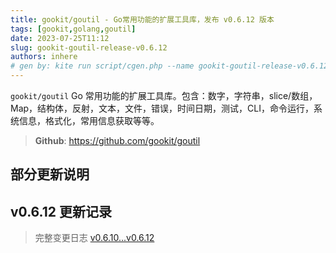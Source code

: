 ```yaml
---
title: gookit/goutil - Go常用功能的扩展工具库，发布 v0.6.12 版本
tags: [gookit,golang,goutil]
date: 2023-07-25T11:12
slug: gookit-goutil-release-v0.6.12
authors: inhere
# gen by: kite run script/cgen.php --name gookit-goutil-release-v0.6.12 --tags gookit,golang,goutil
---
```



`gookit/goutil` Go 常用功能的扩展工具库。包含：数字，字符串，slice/数组，Map，结构体，反射，文本，文件，错误，时间日期，测试，CLI，命令运行，系统信息，格式化，常用信息获取等等。

<!--truncate-->

> **Github**: https://github.com/gookit/goutil

## 部分更新说明



## v0.6.12 更新记录

> 完整变更日志 [v0.6.10...v0.6.12](https://github.com/gookit/goutil/compare/v0.6.10...v0.6.12)



